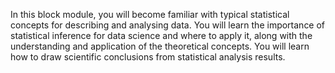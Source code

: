 In this block module, you will become familiar with typical statistical concepts for describing and analysing data. 
You will learn the importance of statistical inference for data science and where to apply it, along with the understanding and application of the theoretical concepts. 
You will learn how to draw scientific conclusions from statistical analysis results.
